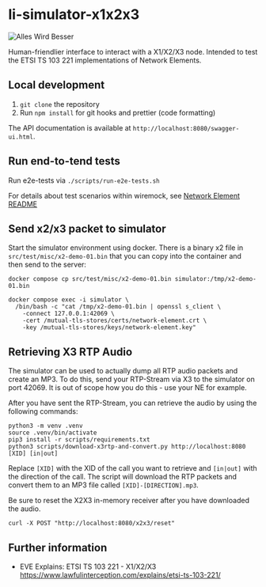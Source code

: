# li-simulator-x1x2x3

![Alles Wird Besser](https://img.shields.io/badge/ansprechpartner-alleswirdbesser-blue.svg)

Human-friendlier interface to interact with a X1/X2/X3 node. Intended to test the ETSI TS 103 221 implementations of Network Elements.

## Local development

1. `git clone` the repository
2. Run `npm install` for git hooks and prettier (code formatting)

The API documentation is available at `http://localhost:8080/swagger-ui.html`.

## Run end-to-tend tests

Run e2e-tests via `./scripts/run-e2e-tests.sh`

For details about test scenarios within wiremock, see [Network Element README](./docker/network-element/README.md)

## Send x2/x3 packet to simulator

Start the simulator environment using docker. There is a binary x2 file in `src/test/misc/x2-demo-01.bin` that you can copy into the container and then send to the server:

```shell
docker compose cp src/test/misc/x2-demo-01.bin simulator:/tmp/x2-demo-01.bin

docker compose exec -i simulator \
  /bin/bash -c "cat /tmp/x2-demo-01.bin | openssl s_client \
    -connect 127.0.0.1:42069 \
    -cert /mutual-tls-stores/certs/network-element.crt \
    -key /mutual-tls-stores/keys/network-element.key"
```

## Retrieving X3 RTP Audio

The simulator can be used to actually dump all RTP audio packets and create an MP3. To do this, send your RTP-Stream via X3 to the simulator on port 42069.
It is out of scope how you do this - use your NE for example.

After you have sent the RTP-Stream, you can retrieve the audio by using the following commands:

```shell
python3 -m venv .venv
source .venv/bin/activate
pip3 install -r scripts/requirements.txt
python3 scripts/download-x3rtp-and-convert.py http://localhost:8080 [XID] [in|out]
```

Replace `[XID]` with the XID of the call you want to retrieve and `[in|out]` with the direction of the call. The script will download the RTP packets and convert them to an MP3 file called `[XID]-[DIRECTION].mp3`.

Be sure to reset the X2X3 in-memory receiver after you have downloaded the audio.

```shell
curl -X POST "http://localhost:8080/x2x3/reset"
```

## Further information

- EVE Explains: ETSI TS 103 221 - X1/X2/X3 https://www.lawfulinterception.com/explains/etsi-ts-103-221/
